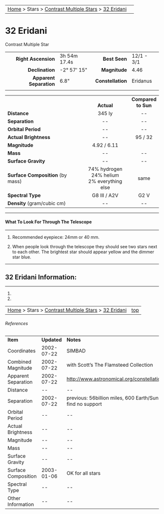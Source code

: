 <script src="../../js/whatsup.js"></script>
<script type="text/javascript">
	var objectName ="32 Eridani"
	var objectDesc ="Contrast Multiple Star<br/>in the Constellation<br/>Eridanus"
	var objectImage=""
</script>

|    |    |
|:---|---:|
|[Home](/notes/#object-notes) > Stars > [Contrast Multiple Stars](../!contrast-multiple-star-info) > [32 Eridani](#32-eridani)|  <div id=whatsup></div> |


# 32 Eridani
Contrast Multiple Star

|   |   |   |   |
|--:|:--|--:|:--|
|**Right Ascension**|3h 54m 17.4s|**Best Seen**|12/1 - 3/1|
|**Declination**|-2&deg; 57' 15"|**Magnitude**|4.46|
|**Apparent Separation**| 6.8" |**Constellation**|Eridanus|
|   |   |   |   |


|   |   |   |
|---|:---:|:---:|
|   | <br/>**Actual**| **Compared<br/>to Sun** |
|**Distance** | 345 ly | -- |
|**Separation** | -- | -- |
|**Orbital Period** | -- | -- | 
|**Actual Brightness**	 | --	 | 95 / 32 |
|**Magnitude** | 4.92 / 6.11 |   |
|**Mass**	             | -- | -- |
|**Surface Gravity**	 | -- | -- |
|**Surface Composition** (by mass) |74% hydrogen<br/>24% helium<br/>2% everything else| same |
|**Spectral Type**       | G8 III / A2V | G2 V | 
|**Density** (gram/cubic cm) | -- | -- | 

---
#### What To Look For Through The Telescope
---

1.  Recommended eyepiece: 24mm or 40 mm.

1.  When people look through the telescope they should see two stars next to each other.  The brightest star should appear yellow and the dimmer star blue.

---
## 32 Eridani Information:
---

1.  	

1.   

|    |    |
|:---|---:|
|[Home](/notes/#object-notes) > Stars > [Contrast Multiple Stars](../!contrast-multiple-star-info) > [32 Eridani](#32-eridani)| [top](#32-eridani) |

###### References

|   |   |   |
|---|---|---|
|**Item**|**Updated**|**Notes**| 
|Coordinates|2002-07-22|SIMBAD|
|Combined Magnitude|2002-07-22|with Scott’s The Flamsteed Collection|
|Apparent Separation|2002-07-22|<http://www.astronomical.org/constellations/eri.html>|
|Distance| -- | -- |
|Separation|2002-07-22|previous: 56billion miles, 600 Earth/Sun – BUT can find no support|
|Orbital Period	| -- | -- | 
|Actual Brightness| -- | -- |
|Magnitude| -- | -- |
|Mass| -- | -- |
|Surface Gravity| -- | -- |
|Surface Composition|2003-01-06|OK for all stars|
|Spectral Type| -- | -- |
|Other Information| -- | -- |

